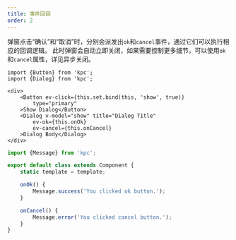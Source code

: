 ```yaml
---
title: 事件回调
order: 2
---
```


弹窗点击“确认”和“取消”时，分别会派发出`ok`和`cancel`事件，通过它们可以执行相应的回调逻辑。
此时弹窗会自动立即关闭，如果需要控制更多细节，可以使用`ok`和`cancel`属性，详见异步关闭。

```vdt
import {Button} from 'kpc';
import {Dialog} from 'kpc';

<div>
    <Button ev-click={this.set.bind(this, 'show', true)}
        type="primary"
    >Show Dialog</Button>
    <Dialog v-model="show" title="Dialog Title"
        ev-ok={this.onOk}
        ev-cancel={this.onCancel}
    >Dialog Body</Dialog>
</div>
```

```ts
import {Message} from 'kpc';

export default class extends Component {
    static template = template;

    onOk() {
        Message.success('You clicked ok button.');
    }

    onCancel() {
        Message.error('You clicked cancel button.');
    }
}
```
